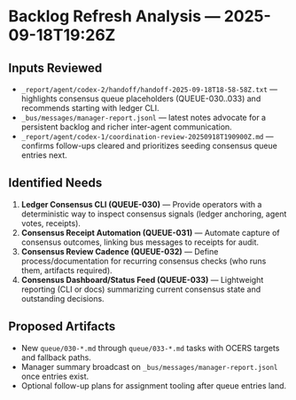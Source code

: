 # Backlog Refresh Analysis — 2025-09-18T19:26Z

## Inputs Reviewed
- `_report/agent/codex-2/handoff/handoff-2025-09-18T18-58-58Z.txt` — highlights consensus queue placeholders (QUEUE-030..033) and recommends starting with ledger CLI.
- `_bus/messages/manager-report.jsonl` — latest notes advocate for a persistent backlog and richer inter-agent communication.
- `_report/agent/codex-1/coordination-review-20250918T190900Z.md` — confirms follow-ups cleared and prioritizes seeding consensus queue entries next.

## Identified Needs
1. **Ledger Consensus CLI (QUEUE-030)** — Provide operators with a deterministic way to inspect consensus signals (ledger anchoring, agent votes, receipts).
2. **Consensus Receipt Automation (QUEUE-031)** — Automate capture of consensus outcomes, linking bus messages to receipts for audit.
3. **Consensus Review Cadence (QUEUE-032)** — Define process/documentation for recurring consensus checks (who runs them, artifacts required).
4. **Consensus Dashboard/Status Feed (QUEUE-033)** — Lightweight reporting (CLI or docs) summarizing current consensus state and outstanding decisions.

## Proposed Artifacts
- New `queue/030-*.md` through `queue/033-*.md` tasks with OCERS targets and fallback paths.
- Manager summary broadcast on `_bus/messages/manager-report.jsonl` once entries exist.
- Optional follow-up plans for assignment tooling after queue entries land.

